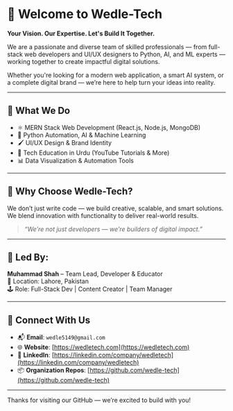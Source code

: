 # 👋 Welcome to Wedle-Tech

**Your Vision. Our Expertise. Let's Build It Together.**

We are a passionate and diverse team of skilled professionals — from full-stack web developers and UI/UX designers to Python, AI, and ML experts — working together to create impactful digital solutions.

Whether you're looking for a modern web application, a smart AI system, or a complete digital brand — we’re here to help turn your ideas into reality.

---

## 🚀 What We Do
- ⚛️ MERN Stack Web Development (React.js, Node.js, MongoDB)
- 🧠 Python Automation, AI & Machine Learning
- 🖌️ UI/UX Design & Brand Identity
- 🎥 Tech Education in Urdu (YouTube Tutorials & More)
- 📊 Data Visualization & Automation Tools

---

## 🌟 Why Choose Wedle-Tech?
We don’t just write code — we build creative, scalable, and smart solutions. We blend innovation with functionality to deliver real-world results.

> _“We’re not just developers — we’re builders of digital impact.”_

---

## 👤 Led By:
**Muhammad Shah** – Team Lead, Developer & Educator  
📍 Location: Lahore, Pakistan  
🕹️ Role: Full-Stack Dev | Content Creator | Team Manager

---

## 🔗 Connect With Us

- 📬 **Email**: `wedle5149@gmail.com`
- 🌐 **Website**: [https://wedletech.com](https://wedletech.com)
- 💼 **LinkedIn**: [https://linkedin.com/company/wedletech](https://linkedin.com/company/wedletech)
- 📦 **Organization Repos**: [https://github.com/wedle-tech](https://github.com/wedle-tech)

---

Thanks for visiting our GitHub — we’re excited to build with you!
